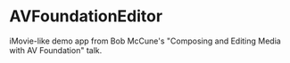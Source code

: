 AVFoundationEditor
==================

iMovie-like demo app from Bob McCune's "Composing and Editing Media with AV Foundation" talk.